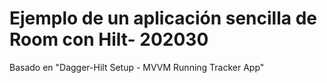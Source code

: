 # Ejemplo de un aplicación sencilla de Room con Hilt- 202030

Basado en "Dagger-Hilt Setup - MVVM Running Tracker App"
